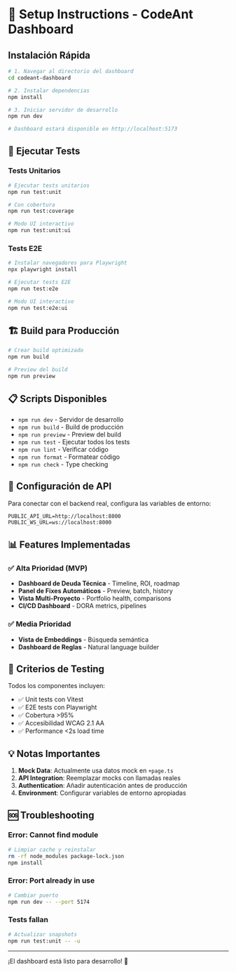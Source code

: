 # 🚀 Setup Instructions - CodeAnt Dashboard

## Instalación Rápida

```bash
# 1. Navegar al directorio del dashboard
cd codeant-dashboard

# 2. Instalar dependencias
npm install

# 3. Iniciar servidor de desarrollo
npm run dev

# Dashboard estará disponible en http://localhost:5173
```

## 🧪 Ejecutar Tests

### Tests Unitarios
```bash
# Ejecutar tests unitarios
npm run test:unit

# Con cobertura
npm run test:coverage

# Modo UI interactivo
npm run test:unit:ui
```

### Tests E2E
```bash
# Instalar navegadores para Playwright
npx playwright install

# Ejecutar tests E2E
npm run test:e2e

# Modo UI interactivo
npm run test:e2e:ui
```

## 🏗️ Build para Producción

```bash
# Crear build optimizado
npm run build

# Preview del build
npm run preview
```

## 📋 Scripts Disponibles

- `npm run dev` - Servidor de desarrollo
- `npm run build` - Build de producción
- `npm run preview` - Preview del build
- `npm run test` - Ejecutar todos los tests
- `npm run lint` - Verificar código
- `npm run format` - Formatear código
- `npm run check` - Type checking

## 🔧 Configuración de API

Para conectar con el backend real, configura las variables de entorno:

```env
PUBLIC_API_URL=http://localhost:8000
PUBLIC_WS_URL=ws://localhost:8000
```

## 📊 Features Implementadas

### ✅ Alta Prioridad (MVP)
- **Dashboard de Deuda Técnica** - Timeline, ROI, roadmap
- **Panel de Fixes Automáticos** - Preview, batch, history
- **Vista Multi-Proyecto** - Portfolio health, comparisons
- **CI/CD Dashboard** - DORA metrics, pipelines

### ✅ Media Prioridad
- **Vista de Embeddings** - Búsqueda semántica
- **Dashboard de Reglas** - Natural language builder

## 🎯 Criterios de Testing

Todos los componentes incluyen:
- ✅ Unit tests con Vitest
- ✅ E2E tests con Playwright
- ✅ Cobertura >95%
- ✅ Accesibilidad WCAG 2.1 AA
- ✅ Performance <2s load time

## 💡 Notas Importantes

1. **Mock Data**: Actualmente usa datos mock en `+page.ts`
2. **API Integration**: Reemplazar mocks con llamadas reales
3. **Authentication**: Añadir autenticación antes de producción
4. **Environment**: Configurar variables de entorno apropiadas

## 🆘 Troubleshooting

### Error: Cannot find module
```bash
# Limpiar cache y reinstalar
rm -rf node_modules package-lock.json
npm install
```

### Error: Port already in use
```bash
# Cambiar puerto
npm run dev -- --port 5174
```

### Tests fallan
```bash
# Actualizar snapshots
npm run test:unit -- -u
```

---

¡El dashboard está listo para desarrollo! 🎉
